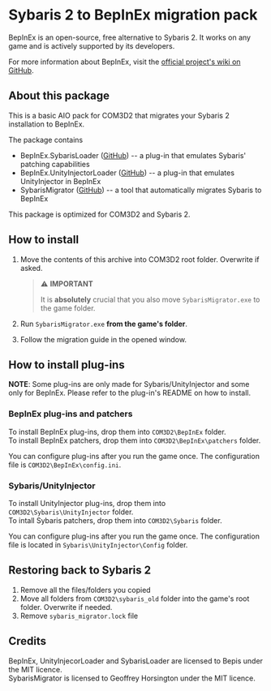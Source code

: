 # Sybaris 2 to BepInEx migration pack

BepInEx is an open-source, free alternative to Sybaris 2. It works on any game and is actively supported by its developers.  

For more information about BepInEx, visit the [official project's wiki on GitHub](https://github.com/BepInEx/BepInEx/wiki).

## About this package

This is a basic AIO pack for COM3D2 that migrates your Sybaris 2 installation to BepInEx.  

The package contains

* BepInEx.SybarisLoader ([GitHub](https://github.com/BepInEx/BepInEx.SybarisLoader.Patcher)) -- a plug-in that emulates Sybaris' patching capabilities
* BepInEx.UnityInjectorLoader ([GitHub](https://github.com/BepInEx/BepInEx.UnityInjectorLoader)) -- a plug-in that emulates UnityInjector in BepInEx
* SybarisMigrator ([GitHub](https://github.com/NeighTools/COM3D2.BepInEx.AIO)) -- a tool that automatically migrates Sybaris to BepInEx

This package is optimized for COM3D2 and Sybaris 2.

## How to install

1. Move the contents of this archive into COM3D2 root folder. Overwrite if asked.

    > ⚠️ **IMPORTANT**
    >
    > It is **absolutely** crucial that you also move `SybarisMigrator.exe` to the game folder.

2. Run `SybarisMigrator.exe` **from the game's folder**.
3. Follow the migration guide in the opened window.

## How to install plug-ins

**NOTE**: Some plug-ins are only made for Sybaris/UnityInjector and some only for BepInEx. Please refer to the plug-in's README on how to install.

### BepInEx plug-ins and patchers

To install BepInEx plug-ins, drop them into `COM3D2\BepInEx` folder.  
To install BepInEx patchers, drop them into `COM3D2\BepInEx\patchers` folder.

You can configure plug-ins after you run the game once. The configuration file is `COM3D2\BepInEx\config.ini`.


### Sybaris/UnityInjector

To install UnityInjector plug-ins, drop them into `COM3D2\Sybaris\UnityInjector` folder.  
To intall Sybaris patchers, drop them into `COM3D2\Sybaris` folder.

You can configure plug-ins after you run the game once. The configuration file is located in `Sybaris\UnityInjector\Config` folder.

## Restoring back to Sybaris 2

1. Remove all the files/folders you copied
2. Move all folders from `COM3D2\sybaris_old` folder into the game's root folder. Overwrite if needed.
3. Remove `sybaris_migrator.lock` file

## Credits

BepInEx, UnityInjecorLoader and SybarisLoader are licensed to Bepis under the MIT licence.  
SybarisMigrator is licensed to Geoffrey Horsington under the MIT licence.